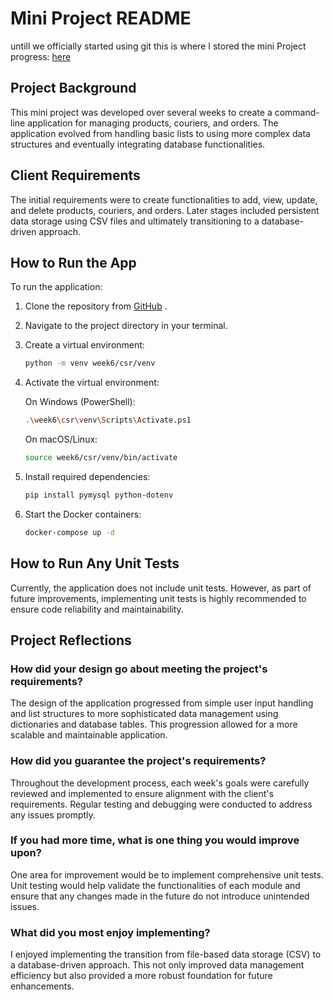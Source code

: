 # Mini Project README
untill we officially started using git this is where I stored the mini Project progress:
[here](https://github.com/Lorn888/Mini-Project)

## Project Background
This mini project was developed over several weeks to create a command-line application for managing products, couriers, and orders. The application evolved from handling basic lists to using more complex data structures and eventually integrating database functionalities.

## Client Requirements
The initial requirements were to create functionalities to add, view, update, and delete products, couriers, and orders. Later stages included persistent data storage using CSV files and ultimately transitioning to a database-driven approach.

## How to Run the App
To run the application:
1. Clone the repository from [GitHub](https://github.com/generation-de-nat1/Patryk-miniproject.git)
.
2. Navigate to the project directory in your terminal.
3. Create a virtual environment:
   ```bash
   python -m venv week6/csr/venv
4. Activate the virtual environment:

    On Windows (PowerShell):
    ```bash
    .\week6\csr\venv\Scripts\Activate.ps1
    ```
    On macOS/Linux:

    ```bash
    source week6/csr/venv/bin/activate
    ```

5. Install required dependencies:

    ```bash
    pip install pymysql python-dotenv
    ```
6. Start the Docker containers:

    ```bash
    docker-compose up -d
    ```
## How to Run Any Unit Tests
Currently, the application does not include unit tests. However, as part of future improvements, implementing unit tests is highly recommended to ensure code reliability and maintainability.

## Project Reflections
### How did your design go about meeting the project's requirements?
The design of the application progressed from simple user input handling and list structures to more sophisticated data management using dictionaries and database tables. This progression allowed for a more scalable and maintainable application.

### How did you guarantee the project's requirements?
Throughout the development process, each week's goals were carefully reviewed and implemented to ensure alignment with the client's requirements. Regular testing and debugging were conducted to address any issues promptly.

### If you had more time, what is one thing you would improve upon?
One area for improvement would be to implement comprehensive unit tests. Unit testing would help validate the functionalities of each module and ensure that any changes made in the future do not introduce unintended issues.

### What did you most enjoy implementing?
I enjoyed implementing the transition from file-based data storage (CSV) to a database-driven approach. This not only improved data management efficiency but also provided a more robust foundation for future enhancements.
